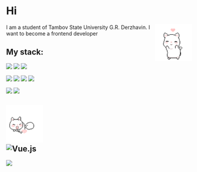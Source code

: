 # Hi

<img src="images/lovingCat.gif" height="100" align='right'>

I am a student of Tambov State University G.R. Derzhavin. I want to become a frontend developer

## My stack:
  
![](https://img.shields.io/badge/html5-000000.svg?style=for-the-badge&logo=html5&logoColor=DFDFDF)
![](https://img.shields.io/badge/css3-000000.svg?style=for-the-badge&logo=css3&logoColor=DFDFDF)
![](https://img.shields.io/badge/javascript-000000.svg?style=for-the-badge&logo=javascript&logoColor=DFDFDF)


![](https://img.shields.io/badge/pug-502020.svg?style=for-the-badge&logo=pug&logoColor=DFDFDF)
![](https://img.shields.io/badge/scss-502020.svg?style=for-the-badge&logo=sass&logoColor=DFDFDF)
![](https://img.shields.io/badge/gulp-502020.svg?style=for-the-badge&logo=gulp&logoColor=DFDFDF)
![](https://img.shields.io/badge/webpack-502020.svg?style=for-the-badge&logo=webpack&logoColor=DFDFDF)

![](https://img.shields.io/badge/php&nbsp;7.4-81620B.svg?style=for-the-badge&logo=php&logoColor=DFDFDF)
![](https://img.shields.io/badge/wordpress-81620B.svg?style=for-the-badge&logo=wordpress&logoColor=DFDFDF)

## <img src="images/cat.gif" height="100"> <br> ![Vue.js](https://img.shields.io/badge/Currently&nbsp;i'm&nbsp;learning&nbsp;VUE-%2335495e.svg?style=for-the-badge&logo=vuedotjs&logoColor=%234FC08D) 



<!-- ![](https://lingtalfi.com/services/pngtext?color=00a7ff&size=15&text=Contacts) -->
<a href='https://www.codewars.com/users/Volshebnik09'>![](https://www.codewars.com/users/Volshebnik09/badges/large)</a> 

